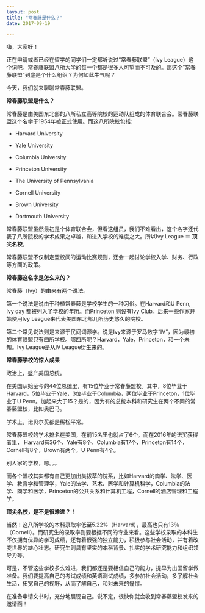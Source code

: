 ```yaml
---
layout: post
title: "常春藤是什么？"
date: 2017-09-19

---
```


嗨，大家好！

正在申请或者已经在留学的同学们一定都听说过“常春藤联盟”（Ivy League）这个词吧。常春藤联盟八所大学的每一个都是很多人可望而不可及的。那这个“常春藤联盟”到底是个什么组织？为何如此牛气呢？

今天，我们就来聊聊常春藤联盟。

**常春藤联盟是什么？**

常春藤是由美国东北部的八所私立高等院校的运动队组成的体育联合会。常春藤联盟这个名字于1954年被正式使用。而这八所院校包括:
  
* Harvard University

* Yale University

* Columbia University

* Princeton University

* The University of Pennsylvania

* Cornell University

* Brown University

* Dartmouth University

常春藤联盟虽然最初是个体育联合会，但看这组员，我们不难看出，这个名字还代表了八所院校的学术成果之卓越，和进入学校的难度之大。所以Ivy League ＝ **顶尖名校**。

常春藤联盟不仅制定盟校间的运动比赛规则，还会一起讨论学校入学、财务、行政等方面的政策。

**常春藤这名字是怎么来的？**

常春藤（Ivy）的由来有两个说法。

第一个说法是说由于种植常春藤是学校学生的一种习俗。在Harvard和U Penn, Ivy day 都被列入了学校的年历。而Princeton 则设有Ivy Club。后来一些作家开始使用Ivy League来代表美国东北部几所历史悠久的院校。

第二个常见说法则是来源于民间词源学。说是Ivy来源于罗马数字“IV”，因为最初的体育联盟只有四所学校。哪四所呢？Harvard，Yale，Princeton，和一个未知。Ivy League是从IV League衍生来的。

**常春藤学校的惊人成果**

政治上，盛产美国总统。

在美国从始至今的44位总统里，有15位毕业于常春藤盟校。其中，8位毕业于Harvard，5位毕业于Yale，3位毕业于Columbia，两位毕业于Princeton，1位毕业于U Penn。加起来大于15？是的，因为有的总统本科和研究生在两个不同的常春藤盟校，比如奥巴马。

学术上，诺贝尔奖都是稀松平常。

常春藤盟校的学术排名在美国，在前15名里也就占了6个。而在2016年的诺奖获得者里，
Harvard有36个，Yale有8个，Columbia有17个，Princeton有14个，Cornell有8个，Brown有两个，U Penn有4个。

别人家的学校，嗯。。。

而各个盟校其实都有自己更加出类拔萃的院系，比如Harvard的商学、法学、医学、教育学和管理学，Yale的法学、艺术、医学和计算机科学，Columbia的法学、商学和医学，Princeton的公共关系和计算机工程，Cornell的酒店管理和工程学。

**顶尖名校，是不是很难进？！**

当然！这八所学校的本科录取率低至5.22%（Harvard），最高也只有13％（Cornell）。而研究生的录取率则要根据不同的专业来看。这些学校录取的本科生不仅拥有优异的学习成绩，还有着很强的独立能力，积极参与社会活动，并有着改变世界的雄心壮志。研究生则具有坚实的本科背景、扎实的学术研究能力和组织领导力等。

可是，不管这些学校多么难进，我们都还是要相信自己的能力，提早为出国留学做准备。我们要提高自己的考试成绩和英语测试成绩，多参加社会活动，多了解社会生活，拓宽自己的视野，从而了解自己，和对未来的憧憬。

在准备申请文书时，充分地展现自己。说不定，很快你就会收到常春藤盟校发来的邀请函！
